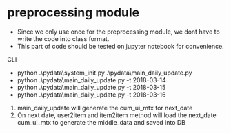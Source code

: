 # preprocessing module
- Since we only use once for the preprocessing module, we dont have to write the code into class format.
- This part of code should be tested on jupyter notebook for convenience.

CLI
- python .\pydata\system_init.py .\pydata\main_daily_update.py
- python .\pydata\main_daily_update.py -t 2018-03-14
- python .\pydata\main_daily_update.py -t 2018-03-15
- python .\pydata\main_daily_update.py -t 2018-03-16


1. main_daily_update will generate the cum_ui_mtx for next_date 
2. On next date, user2item and item2item method will load the next_date cum_ui_mtx to generate the middle_data and saved into DB